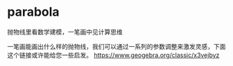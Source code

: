 # parabola
抛物线里看数学建模，一笔画中见计算思维

一笔画能画出什么样的抛物线，我们可以通过一系列的参数调整来激发灵感，下面这个链接或许能给您一些启发。
https://www.geogebra.org/classic/x3vejbyz
